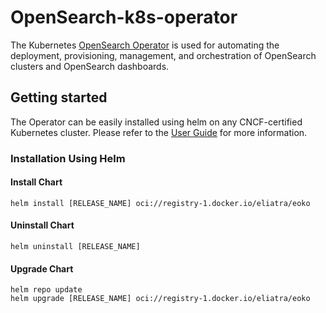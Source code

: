 # OpenSearch-k8s-operator

The Kubernetes [OpenSearch Operator](https://github.com/Eliatra/opensearch-k8s-operator) is used for automating the deployment, provisioning, management, and orchestration of OpenSearch clusters and OpenSearch dashboards.

## Getting started

The Operator can be easily installed using helm on any CNCF-certified Kubernetes cluster. Please refer to the [User Guide](https://github.com/Eliatra/opensearch-k8s-operator/blob/main/docs/userguide/main.md) for more information.

### Installation Using Helm

#### Install Chart
```
helm install [RELEASE_NAME] oci://registry-1.docker.io/eliatra/eoko
```
#### Uninstall Chart
```
helm uninstall [RELEASE_NAME]
```
#### Upgrade Chart
```
helm repo update
helm upgrade [RELEASE_NAME] oci://registry-1.docker.io/eliatra/eoko
```


